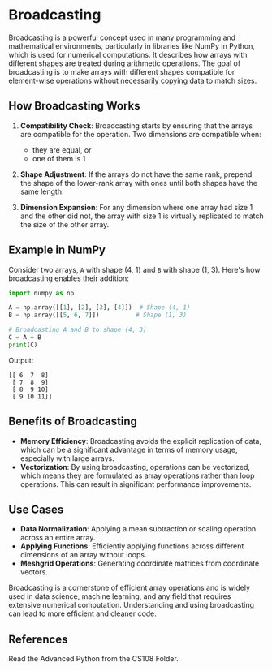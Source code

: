 # Broadcasting
Broadcasting is a powerful concept used in many programming and mathematical environments, particularly in libraries like NumPy in Python, which is used for numerical computations. It describes how arrays with different shapes are treated during arithmetic operations. The goal of broadcasting is to make arrays with different shapes compatible for element-wise operations without necessarily copying data to match sizes.

## How Broadcasting Works

1. **Compatibility Check**: Broadcasting starts by ensuring that the arrays are compatible for the operation. Two dimensions are compatible when:
   - they are equal, or
   - one of them is 1

2. **Shape Adjustment**: If the arrays do not have the same rank, prepend the shape of the lower-rank array with ones until both shapes have the same length.

3. **Dimension Expansion**: For any dimension where one array had size 1 and the other did not, the array with size 1 is virtually replicated to match the size of the other array.

## Example in NumPy

Consider two arrays, `A` with shape (4, 1) and `B` with shape (1, 3). Here's how broadcasting enables their addition:

```python
import numpy as np

A = np.array([[1], [2], [3], [4]])  # Shape (4, 1)
B = np.array([[5, 6, 7]])          # Shape (1, 3)

# Broadcasting A and B to shape (4, 3)
C = A + B
print(C)
```

Output:
```
[[ 6  7  8]
 [ 7  8  9]
 [ 8  9 10]
 [ 9 10 11]]
```

## Benefits of Broadcasting

- **Memory Efficiency**: Broadcasting avoids the explicit replication of data, which can be a significant advantage in terms of memory usage, especially with large arrays.
- **Vectorization**: By using broadcasting, operations can be vectorized, which means they are formulated as array operations rather than loop operations. This can result in significant performance improvements.

## Use Cases

- **Data Normalization**: Applying a mean subtraction or scaling operation across an entire array.
- **Applying Functions**: Efficiently applying functions across different dimensions of an array without loops.
- **Meshgrid Operations**: Generating coordinate matrices from coordinate vectors.

Broadcasting is a cornerstone of efficient array operations and is widely used in data science, machine learning, and any field that requires extensive numerical computation. Understanding and using broadcasting can lead to more efficient and cleaner code.

## References
Read the Advanced Python from the CS108 Folder.